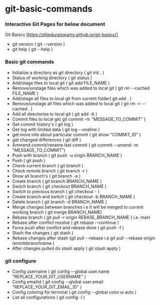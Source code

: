# git-basic-commands

### Interactive Git Pages for below document 
 Git Baiscs [https://dilipduraiswamy.github.io/git-basics/]
- git version ( git --version ) 
- git help ( git --help )

### Basic git commands
- Initialize a directory as git directory ( git init . )
- Status of working directory ( git status )
- Add/stage files to local git ( git add FILE_NAME )
- Remove/unstage files which was added to local git ( git rm --cached FILE_NAME )
- Add/stage all files to local git from current folder( git add . )
- Remove/unstage all files which was added to local git ( git rm -r --cached . )
- Add all directories to local git ( git add -A )
- Commit files to local git( git commit -m "MESSAGE_TO_COMMIT" )
- Get commit history's ( git log )
- Get log with limited data ( git log --oneline )
- get more info about particular commit ( git show "COMMIT_ID" )
- get changed differences ( git diff )
- Ammend commit/rename last commit ( git commit --amend -m "MESSAGE_TO_COMMIT")
- Push with branch ( git push -u origin BRANCH_NAME )
- Push ( git push )
- Check current branch ( git branch )
- Check remote branch ( git branch -r )
- Show all branch's ( git branch -a )
- Create branch ( git branch BRANCH_NAME )
- Switch branch ( git checkout BRANCH_NAME )
- Switch to previous branch ( git checkout - )
- Create branch and switch ( git checkout -b BRANCH_NAME )
- Delete branch ( git branch -d BRANCH_NAME )
- Merge changes between branches i.e it will be merged to current working branch ( git merge BRANCH_NAME) 
- Rebase branch ( git pull -r origin REBASE_BRANCH_NAME ) i.e. main
- Rebase after conflict resolve ( git rebase --continue )
- Force push after conflict and rebase done ( git push -f )
- Stash the changes ( git stash )
- Rebase changes after stash (git pull --rebase <remote> <branch> i.e git pull --rebase origin remotebranchname )
- After changes pulled do stash apply ( git stash apply )

### git configure
- Config username ( git config --global user.name "REPLACE_YOUR_GIT_USERNAME" )
- Config emailid ( git config --global user.email "REPLACE_YOUR_GIT_EMAIL_ID" )
- Config coloring for terminal ( git config --global color.ui auto )
- List all configurations ( git config -l )
